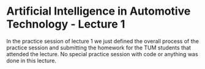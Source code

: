 # Artificial Intelligence in Automotive Technology - Lecture 1

In the practice session of lecture 1 we just defined the overall process of the practice session and submitting the homework for the TUM students that attended the lecture. No special practice session with code or anything was done in this lecture.
